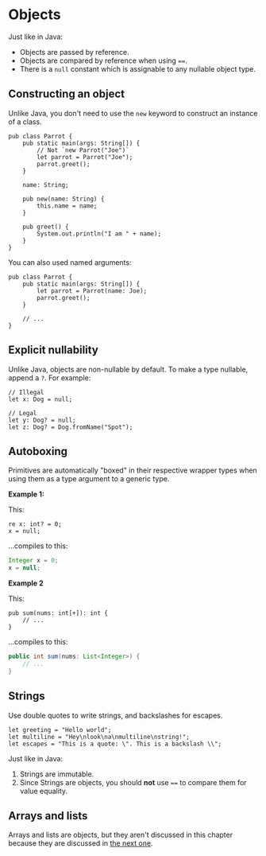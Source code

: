 # Objects

Just like in Java:

- Objects are passed by reference.
- Objects are compared by reference when using `==`.
- There is a `null` constant which is assignable to any nullable object type.

## Constructing an object

Unlike Java, you don't need to use the `new` keyword to construct an instance of a class.

```sand
pub class Parrot {
    pub static main(args: String[]) {
        // Not `new Parrot("Joe")`
        let parrot = Parrot("Joe");
        parrot.greet();
    }

    name: String;

    pub new(name: String) {
        this.name = name;
    }

    pub greet() {
        System.out.println("I am " + name);
    }
}
```

You can also used named arguments:

```sand
pub class Parrot {
    pub static main(args: String[]) {
        let parrot = Parrot(name: Joe);
        parrot.greet();
    }

    // ...
}
```

## Explicit nullability

Unlike Java, objects are non-nullable by default.
To make a type nullable, append a `?`.
For example:

```sand
// Illegal
let x: Dog = null;

// Legal
let y: Dog? = null;
let z: Dog? = Dog.fromName("Spot");
```

## Autoboxing

Primitives are automatically "boxed" in their respective wrapper types when using them as a type argument to a generic type.

**Example 1:**

This:

```sand
re x: int? = 0;
x = null;
```

...compiles to this:

```java
Integer x = 0;
x = null;
```

**Example 2**

This:

```sand
pub sum(nums: int[+]): int {
    // ...
}
```

...compiles to this:

```java
public int sum(nums: List<Integer>) {
    // ...
}
```

## Strings

Use double quotes to write strings, and backslashes for escapes.

```sand
let greeting = "Hello world";
let multiline = "Hey\nlook\na\nmultiline\nstring!";
let escapes = "This is a quote: \". This is a backslash \\";
```

Just like in Java:

1. Strings are immutable.
2. Since Strings are objects, you should **not** use `==` to compare them for value equality.

## Arrays and lists

Arrays and lists are objects, but they aren't discussed in this chapter because they are discussed in [the next one](./sequences.md).
